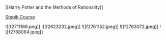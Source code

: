 [[Harry Potter and the Methods of Rationality]]

[Stepik Course](https://stepik.org/course/92210)

![[f2711168.png]]
![[f2623232.jpeg]]
![[f2761152.jpeg]]
![[f2763072.jpeg]]
![[f2768064.jpeg]]